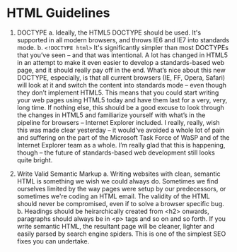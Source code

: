 # HTML Guidelines

1.  DOCTYPE
    a. Ideally, the HTML5 DOCTYPE should be used. It's supported in all modern browsers, and throws IE6 and IE7 into standards mode. 
    b. `<!DOCTYPE html>`
    It's significantly simpler than most DOCTYPEs that you’ve seen – and that was intentional. A lot has changed in HTML5 in an attempt to make it even easier to develop a standards-based web page, and it should really pay off in the end.
    What’s nice about this new DOCTYPE, especially, is that all current browsers (IE, FF, Opera, Safari) will look at it and switch the content into standards mode – even though they don’t implement HTML5. This means that you could start writing your web pages using HTML5 today and have them last for a very, very, long time.
    If nothing else, this should be a good excuse to look through the changes in HTML5 and familiarize yourself with what’s in the pipeline for browsers – Internet Explorer included.
    I really, really, wish this was made clear yesterday – it would’ve avoided a whole lot of pain and suffering on the part of the Microsoft Task Force of WaSP and of the Internet Explorer team as a whole. I’m really glad that this is happening, though – the future of standards-based web development still looks quite bright.

2.  Write Valid Semantic Markup
    a. Writing websites with clean, semantic HTML is something we wish we could always do. Sometimes we find ourselves limited by the way pages were setup by our predecessors, or sometimes we're coding an HTML email. The validity of the HTML should never be compromised, even if to solve a browser specific bug.
    b. Headings should be heirarchically created from \<h2\> onwards, paragraphs should always be in \<p\> tags and so on and so forth. If you write semantic HTML, the resultant page will be cleaner, lighter and easily parsed by search engine spiders. This is one of the simplest SEO fixes you can undertake.


